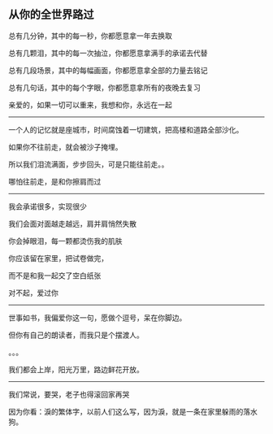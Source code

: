## 从你的全世界路过

总有几分钟，其中的每一秒，你都愿意拿一年去换取

总有几颗泪，其中的每一次抽泣，你都愿意拿满手的承诺去代替

总有几段场景，其中的每幅画面，你都愿意拿全部的力量去铭记

总有几句话，其中的每个字眼，你都愿意拿所有的夜晚去复习

亲爱的，如果一切可以重来，我想和你，永远在一起

***

一个人的记忆就是座城市，时间腐蚀着一切建筑，把高楼和道路全部沙化。

如果你不往前走，就会被沙子掩埋。

所以我们泪流满面，步步回头，可是只能往前走。。

哪怕往前走，是和你擦肩而过

***

我会承诺很多，实现很少

我们会面对面越走越远，肩并肩悄然失散

你会掉眼泪，每一颗都烫伤我的肌肤

你应该留在家里，把试卷做完，

而不是和我一起交了空白纸张

对不起，爱过你

***

世事如书，我偏爱你这一句，愿做个逗号，呆在你脚边。

但你有自己的朗读者，而我只是个摆渡人。

。。。

我们都会上岸，阳光万里，路边鲜花开放。

***

我们常说，要哭，老子也得滚回家再哭

因为你看：淚的繁体字，以前人们这么写，因为淚，就是一条在家里躲雨的落水狗。

